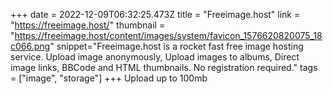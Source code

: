 +++
date = 2022-12-09T06:32:25.473Z
title = "Freeimage.host"
link = "https://freeimage.host/"
thumbnail = "https://freeimage.host/content/images/system/favicon_1576620820075_18c066.png"
snippet="Freeimage.host is a rocket fast free image hosting service. Upload image anonymously, Upload images to albums, Direct image links, BBCode and HTML thumbnails. No registration required."
tags = ["image", "storage"]
+++
Upload up to 100mb
